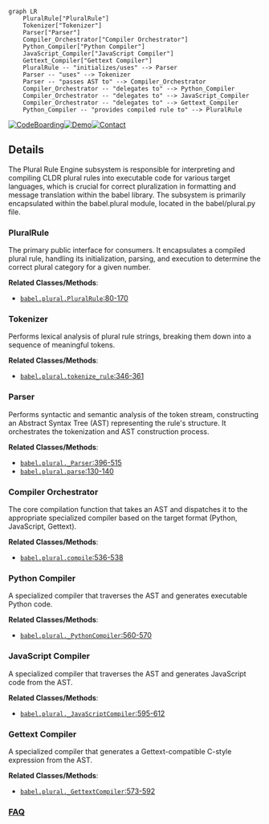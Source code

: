 ```mermaid
graph LR
    PluralRule["PluralRule"]
    Tokenizer["Tokenizer"]
    Parser["Parser"]
    Compiler_Orchestrator["Compiler Orchestrator"]
    Python_Compiler["Python Compiler"]
    JavaScript_Compiler["JavaScript Compiler"]
    Gettext_Compiler["Gettext Compiler"]
    PluralRule -- "initializes/uses" --> Parser
    Parser -- "uses" --> Tokenizer
    Parser -- "passes AST to" --> Compiler_Orchestrator
    Compiler_Orchestrator -- "delegates to" --> Python_Compiler
    Compiler_Orchestrator -- "delegates to" --> JavaScript_Compiler
    Compiler_Orchestrator -- "delegates to" --> Gettext_Compiler
    Python_Compiler -- "provides compiled rule to" --> PluralRule
```

[![CodeBoarding](https://img.shields.io/badge/Generated%20by-CodeBoarding-9cf?style=flat-square)](https://github.com/CodeBoarding/GeneratedOnBoardings)[![Demo](https://img.shields.io/badge/Try%20our-Demo-blue?style=flat-square)](https://www.codeboarding.org/demo)[![Contact](https://img.shields.io/badge/Contact%20us%20-%20contact@codeboarding.org-lightgrey?style=flat-square)](mailto:contact@codeboarding.org)

## Details

The Plural Rule Engine subsystem is responsible for interpreting and compiling CLDR plural rules into executable code for various target languages, which is crucial for correct pluralization in formatting and message translation within the babel library. The subsystem is primarily encapsulated within the babel.plural module, located in the babel/plural.py file.

### PluralRule
The primary public interface for consumers. It encapsulates a compiled plural rule, handling its initialization, parsing, and execution to determine the correct plural category for a given number.


**Related Classes/Methods**:

- <a href="https://github.com/python-babel/babel/blob/master/babel/plural.py#L80-L170" target="_blank" rel="noopener noreferrer">`babel.plural.PluralRule`:80-170</a>


### Tokenizer
Performs lexical analysis of plural rule strings, breaking them down into a sequence of meaningful tokens.


**Related Classes/Methods**:

- <a href="https://github.com/python-babel/babel/blob/master/babel/plural.py#L346-L361" target="_blank" rel="noopener noreferrer">`babel.plural.tokenize_rule`:346-361</a>


### Parser
Performs syntactic and semantic analysis of the token stream, constructing an Abstract Syntax Tree (AST) representing the rule's structure. It orchestrates the tokenization and AST construction process.


**Related Classes/Methods**:

- <a href="https://github.com/python-babel/babel/blob/master/babel/plural.py#L396-L515" target="_blank" rel="noopener noreferrer">`babel.plural._Parser`:396-515</a>
- <a href="https://github.com/python-babel/babel/blob/master/babel/plural.py#L130-L140" target="_blank" rel="noopener noreferrer">`babel.plural.parse`:130-140</a>


### Compiler Orchestrator
The core compilation function that takes an AST and dispatches it to the appropriate specialized compiler based on the target format (Python, JavaScript, Gettext).


**Related Classes/Methods**:

- <a href="https://github.com/python-babel/babel/blob/master/babel/plural.py#L536-L538" target="_blank" rel="noopener noreferrer">`babel.plural.compile`:536-538</a>


### Python Compiler
A specialized compiler that traverses the AST and generates executable Python code.


**Related Classes/Methods**:

- <a href="https://github.com/python-babel/babel/blob/master/babel/plural.py#L560-L570" target="_blank" rel="noopener noreferrer">`babel.plural._PythonCompiler`:560-570</a>


### JavaScript Compiler
A specialized compiler that traverses the AST and generates JavaScript code from the AST.


**Related Classes/Methods**:

- <a href="https://github.com/python-babel/babel/blob/master/babel/plural.py#L595-L612" target="_blank" rel="noopener noreferrer">`babel.plural._JavaScriptCompiler`:595-612</a>


### Gettext Compiler
A specialized compiler that generates a Gettext-compatible C-style expression from the AST.


**Related Classes/Methods**:

- <a href="https://github.com/python-babel/babel/blob/master/babel/plural.py#L573-L592" target="_blank" rel="noopener noreferrer">`babel.plural._GettextCompiler`:573-592</a>




### [FAQ](https://github.com/CodeBoarding/GeneratedOnBoardings/tree/main?tab=readme-ov-file#faq)